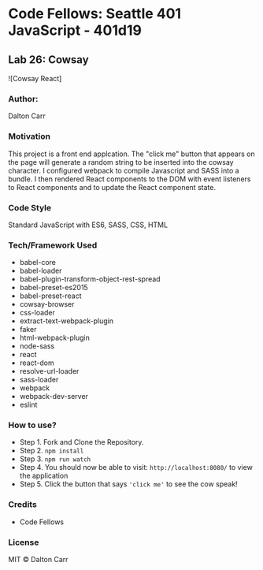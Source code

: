 # Code Fellows: Seattle 401 JavaScript - 401d19

## Lab 26: Cowsay

![Cowsay React]

### Author: 
Dalton Carr

### Motivation

This project is a front end applcation. The "click me" button that appears on the page will generate a random string to be inserted into the cowsay character. I configured webpack to compile Javascript and SASS into a bundle. I then rendered React components to the DOM with event listeners to React components and to update the React component state. 


### Code Style

Standard JavaScript with ES6, SASS, CSS, HTML

### Tech/Framework Used

* babel-core
* babel-loader
* babel-plugin-transform-object-rest-spread
* babel-preset-es2015
* babel-preset-react
* cowsay-browser
* css-loader
* extract-text-webpack-plugin
* faker
* html-webpack-plugin
* node-sass
* react
* react-dom
* resolve-url-loader
* sass-loader
* webpack
* webpack-dev-server
* eslint

### How to use?

* Step 1. Fork and Clone the Repository.
* Step 2. `npm install`
* Step 3. `npm run watch`
* Step 4. You should now be able to visit: `http://localhost:8080/` to view the application
* Step 5. Click the button that says `'click me'` to see the cow speak!

### Credits

* Code Fellows

### License

MIT © Dalton Carr
